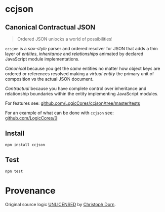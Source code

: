 ccjson
======

## Canonical Contractual JSON

> Ordered JSON unlocks a world of possibilities!

`ccsjon` is a *sax-style* parser and ordered resolver for JSON that adds a thin layer of *entities*, *inheritance* and *relationships* animated by declared JavaScript module implementations.

*Canonical* because you get the *same* entities no matter how object keys are ordered or references resolved making a *virtual entity* the primary unit of composition vs the actual JSON document.

*Contractual* because you have complete control over inheritance and relationship boundaries within the entity implementing JavaScript modules.

For features see: [github.com/LogicCores/ccjson/tree/master/tests](https://github.com/LogicCores/ccjson/tree/master/tests)

For an example of what can be done with `ccjson` see: [github.com/LogicCores/0](https://github.com/LogicCores/0)


Install
-------

    npm install ccjson


Test
----

    npm test


Provenance
==========

Original source logic [UNLICENSED](http://unlicense.org/) by [Christoph Dorn](http://christophdorn.com).
